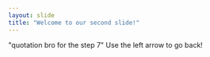 ```yaml
---
layout: slide
title: "Welcome to our second slide!"
---
```

"quotation bro for the step 7"
Use the left arrow to go back!
